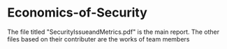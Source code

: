 ﻿# Economics-of-Security
The file titled "SecurityIssueandMetrics.pdf" is the main report. The other files based on their contributer are the works of team members
